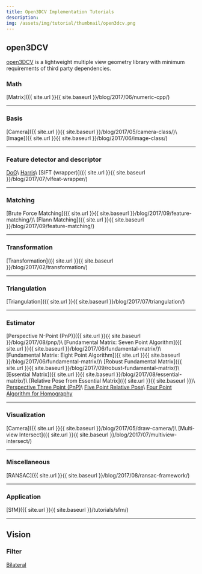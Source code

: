 ```yaml
---
title: Open3DCV Implementation Tutorials
description:
img: /assets/img/tutorial/thumbnail/open3dcv.png
---
```


## open3DCV
[open3DCV]({{site.url}}{{site.baseurl}}/open3DCV/) is a lightweight multiple view geometry library with minimum requirements of third party dependencies.

### Math
[Matrix]({{ site.url }}{{ site.baseurl }}/blog/2017/06/numeric-cpp/)

---

### Basis
[Camera]({{ site.url }}{{ site.baseurl }}/blog/2017/05/camera-class/)\\
[Image]({{ site.url }}{{ site.baseurl }}/blog/2017/06/image-class/)

---

### Feature detector and descriptor
[DoG]()\\
[Harris]()\\
[SIFT (wrapper)]({{ site.url }}{{ site.baseurl }}/blog/2017/07/vlfeat-wrapper/)

---

### Matching
[Brute Force Matching]({{ site.url }}{{ site.baseurl }}/blog/2017/09/feature-matching/)\\
[Flann Matching]({{ site.url }}{{ site.baseurl }}/blog/2017/09/feature-matching/)

---

### Transformation
[Transformation]({{ site.url }}{{ site.baseurl }}/blog/2017/02/transformation/)

---

### Triangulation
[Triangulation]({{ site.url }}{{ site.baseurl }}/blog/2017/07/triangulation/)

---

### Estimator
[Perspective N-Point (PnP)]({{ site.url }}{{ site.baseurl }}/blog/2017/08/pnp/)\\
[Fundamental Matrix: Seven Point Algorithm]({{ site.url }}{{ site.baseurl }}/blog/2017/06/fundamental-matrix/)\\
[Fundamental Matrix: Eight Point Algorithm]({{ site.url }}{{ site.baseurl }}/blog/2017/06/fundamental-matrix/)\\
[Robust Fundamental Matrix]({{ site.url }}{{ site.baseurl }}/blog/2017/09/robust-fundamental-matrix/)\\
[Essential Matrix]({{ site.url }}{{ site.baseurl }}/blog/2017/08/essential-matrix/)\\
[Relative Pose from Essential Matrix]({{ site.url }}{{ site.baseurl }})\\
[Perspective Three Point (PnP)]()\\
[Five Point Relative Pose]()\\
[Four Point Algorithm for Homography]()
<!-- 
[Four Point Focal Length]()\\
[Five Point Focal Length and Radial Distortion]()\\
[Three Point Relative Pose with a Partially Known Rotation]()\\
[Four Point Relative Pose with a Partially Known Rotation]()\\
[Two Point Absolute Pose with a Partially Known Rotation]()\\
[Source](http://www.theia-sfm.org/features.html) -->

---

### Visualization
[Camera]({{ site.url }}{{ site.baseurl }}/blog/2017/05/draw-camera/)\\
[Multi-view Intersect]({{ site.url }}{{ site.baseurl }}/blog/2017/07/multiview-intersect/)

---

### Miscellaneous
[RANSAC]({{ site.url }}{{ site.baseurl }}/blog/2017/08/ransac-framework/)

---

### Application
[SfM]({{ site.url }}{{ site.baseurl }}/tutorials/sfm/)

---

## Vision

### Filter
[Bilateral]({{site.url}}{{site.baseurl}}/blog/2017/06/bilateral-filter/)